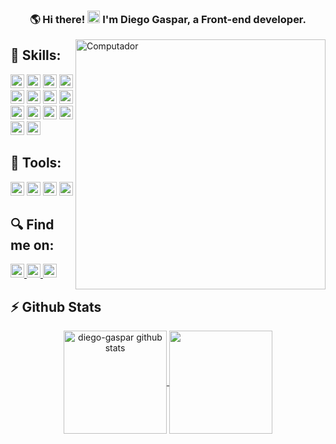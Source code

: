 

<h3 align="center"> 
  🌎 Hi there! <img height="20" src="https://raw.githubusercontent.com/iampavangandhi/iampavangandhi/master/gifs/Hi.gif" width="20px"> I'm Diego Gaspar,
  a <strong>Front-end developer</strong>.
</h3>

<img src="https://raw.githubusercontent.com/MicaelliMedeiros/micaellimedeiros/master/image/computer-illustration.png" min-width="400px" max-width="400px" width="400px" align="right" alt="Computador">

## 🚀 Skills:
<p align="left">
  
  <img height="22" alt="Javascript" src="https://img.shields.io/badge/JavaScript-323330?style=for-the-badge&logo=javascript&logoColor=F7DF1E" />
  <img height="22" alt="Typescript" src="https://img.shields.io/badge/TypeScript-007ACC?style=for-the-badge&logo=typescript&logoColor=white" />
  <img height="22" alt="HTML" src="https://img.shields.io/badge/HTML5-E34F26?style=for-the-badge&logo=html5&logoColor=white" />
  <img height="22" alt="CSS" src="https://img.shields.io/badge/CSS3-1572B6?style=for-the-badge&logo=css3&logoColor=white" /> 
  
  <img height="22" alt="React" src="https://img.shields.io/badge/React-20232A?style=for-the-badge&logo=react&logoColor=61DAFB" />
  <img height="22" alt="React Native" src="https://img.shields.io/badge/React_Native-20232A?style=for-the-badge&logo=react&logoColor=61DAFB" />
  <img height="22" alt="NextJS" src="https://img.shields.io/badge/next.js-000000?style=for-the-badge&logo=nextdotjs&logoColor=white" />
  <img height="22" alt="Redux" src="https://img.shields.io/badge/Redux-593D88?style=for-the-badge&logo=redux&logoColor=white" />
 
  <img height="22" alt="Vue" src="https://img.shields.io/badge/Vue.js-35495E?style=for-the-badge&logo=vuedotjs&logoColor=4FC08D" />
  <img height="22" alt="Quasar" src="https://img.shields.io/badge/Quasar-1976D2?style=for-the-badge&logo=quasar&logoColor=white" />
  
  <img height="22" alt="Sass" src="https://img.shields.io/badge/Sass-CC6699?style=for-the-badge&logo=sass&logoColor=white" />
  <img height="22" alt="styled components" src="https://img.shields.io/badge/styled--components-DB7093?style=for-the-badge&logo=styled-components&logoColor=white" />
  <img height="22" alt="Node" src="https://img.shields.io/badge/Node.js-339933?style=for-the-badge&logo=nodedotjs&logoColor=white" />
  <img height="22" alt="GraphQL" src="https://img.shields.io/badge/GraphQl-E10098?style=for-the-badge&logo=graphql&logoColor=white" />
  
  <br>
</p>

## 💼 Tools:
<p align="left">
  <img  height="22" alt="Docker" src="https://img.shields.io/badge/-Docker-2496ED?style=flat-square&logo=docker&logoColor=white" />
  <img height="22" alt="VSCode" src="https://img.shields.io/badge/-VS%20Code-007ACC?style=flat-square&logo=visual-studio-code&logoColor=white" />
  <img height="22" alt="Git" src="https://img.shields.io/badge/-git-F05032?style=flat-square&logo=git&logoColor=white" />
  <img height="22" alt="AWS" src="https://img.shields.io/badge/Amazon_AWS-FF9900?style=for-the-badge&logo=amazonaws&logoColor=white" />
</p>

## 🔍 Find me on:
<p align="left">

  <a href="mailto:diegogaspardacruz1@gmail.com">
    <img height="22" alt="Connect via Email" src="https://img.shields.io/badge/Gmail-D14836?style=for-the-badge&logo=gmail&logoColor=white" />
  </a>
  <a href="https://www.linkedin.com/in/diegogasparcruz/">
    <img height="22" alt="Connect on LinkedIn" src="https://img.shields.io/badge/LinkedIn-0077B5?style=for-the-badge&logo=linkedin&logoColor=white" />
  </a>
  <a href="https://t.me/diego_gaspar">
    <img height="22" alt="Contact on Telegram" src="https://img.shields.io/badge/Telegram-2CA5E0?style=for-the-badge&logo=telegram&logoColor=white" />
  </a>
</p>

## ⚡ Github Stats
<div align="center">
  <a href="https://github.com/diegogasparcruz/github-readme-stats">
    <img 
         align="center" 
         height="165"
         src="https://github-readme-stats.vercel.app/api?username=diegogasparcruz&show_icons=true&count_private=true&theme=dracula" alt="diego-gaspar github stats" />
  </a>

  <a href="https://github.com/marcelo-rafael/github-readme-stats">
    <img 
         align="center" 
         height="165"
         src="https://github-readme-stats.vercel.app/api/top-langs/?username=diegogasparcruz&layout=compact&theme=dracula&langs_count=7&exclude_repo=matematica-computacional,computacao-grafica" 
     />
  </a>
</div>





 
